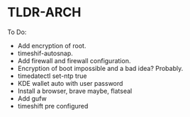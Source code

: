 # TLDR-ARCH


To Do:
- Add encryption of root.
- timeshif-autosnap.
- Add firewall and firewall configuration.
- Encryption of boot impossible and a bad idea? Probably.
- timedatectl set-ntp true
- KDE wallet auto with user password
- Install a browser, brave maybe, flatseal
- Add gufw
- timeshift pre configured
